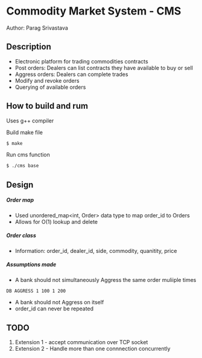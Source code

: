 # Commodity Market System - CMS<GO>

Author: Parag Srivastava

## Description 
- Electronic platform for trading commodities contracts
- Post orders: Dealers can list contracts they have available to buy or sell
- Aggress orders: Dealers can complete trades
- Modify and revoke orders
- Querying of available orders


## How to build and rum

Uses g++ compiler

Build make file

```sh
$ make
```

Run cms function
```sh
$ ./cms base
```

## Design
##### Order map
- Used unordered_map<int, Order> data type to map order_id to Orders
- Allows for O(1) lookup and delete

##### Order class
- Information: order_id, dealer_id, side, commodity, quanitity, price

##### Assumptions made
- A bank should not simultaneously Aggress the same order muliiple times
```sh
DB AGGRESS 1 100 1 200
```
- A bank should not Aggress on itself
- order_id can never be repeated

## TODO
1. Extension 1 - accept communication over TCP socket
2. Extension 2 - Handle more than one connnection concurrently
